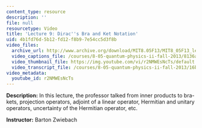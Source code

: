 ```yaml
---
content_type: resource
description: ''
file: null
resourcetype: Video
title: 'Lecture 9: Dirac''s Bra and Ket Notation'
uid: 4b1fd76d-5b12-fd12-f8b9-7e54cc5d3f8b
video_files:
  archive_url: http://www.archive.org/download/MIT8.05F13/MIT8_05F13_lec09_300k.mp4
  video_captions_file: /courses/8-05-quantum-physics-ii-fall-2013/8136a32dcf975bd3b085970eb8c8bcbf_r2NMWEsNcTs.vtt
  video_thumbnail_file: https://img.youtube.com/vi/r2NMWEsNcTs/default.jpg
  video_transcript_file: /courses/8-05-quantum-physics-ii-fall-2013/16bde348019239eb06131b47afae21db_r2NMWEsNcTs.pdf
video_metadata:
  youtube_id: r2NMWEsNcTs
---
```


**Description:** In this lecture, the professor talked from inner products to bra-kets, projection operators, adjoint of a linear operator, Hermitian and unitary operators, uncertainty of the Hermitian operator, etc.

**Instructor:** Barton Zwiebach